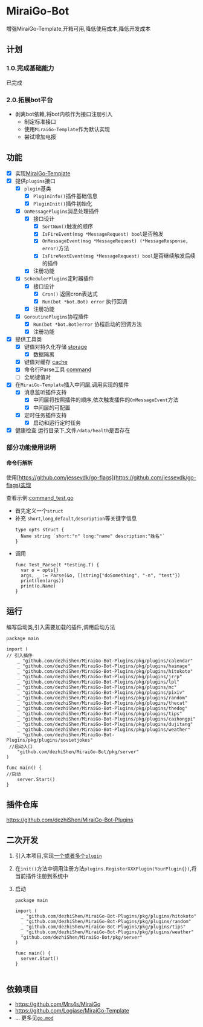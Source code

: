 # MiraiGo-Bot
增强MiraiGo-Template,开箱可用,降低使用成本,降低开发成本


## 计划
### 1.0.完成基础能力
已完成
### 2.0.拓展bot平台
* 剥离bot依赖,将bot内核作为接口注册引入
  * 制定标准接口
  * 使用`MiraiGo-Template`作为默认实现
  * 尝试增加电报
## 功能
* [x] 实现[MiraiGo-Template](https://github.com/Logiase/MiraiGo-Template)
* [x] 提供`plugins`接口
  * [x] `plugin`基类
    * [x] `PluginInfo()`插件基础信息
    * [x] `PluginInit()`插件初始化
  * [x] `OnMessagePlugins`消息处理插件
    * [x] 接口设计
      * [x] `SortNum()`触发的顺序
      * [x] `IsFireEvent(msg *MessageRequest) bool`是否触发
      * [x] `OnMessageEvent(msg *MessageRequest) (*MessageResponse, error)`方法
      * [x] `IsFireNextEvent(msg *MessageRequest) bool`是否继续触发后续的插件
    * [x] 注册功能
  * [x] `SchedulerPlugins`定时器插件
    * [x] 接口设计
      * [x] `Cron()` 返回cron表达式
      * [x] `Run(bot *bot.Bot) error` 执行回调
    * [x] 注册功能
  * [X] `GoroutinePlugins`协程插件
    * [X] `Run(bot *bot.Bot)error` 协程启动的回调方法
    * [X] 注册功能
* [x] 提供工具类
  * [x] 键值对持久化存储 [storage](./pkg/storage)
    * [x] 数据隔离
  * [x] 键值对缓存 [cache](./pkg/cache)
  * [x] 命令行Parse工具 [command](./pkg/command)
  * [ ] 全局键值对
* [x] 在`MiraiGo-Template`插入中间层,调用实现的插件
  * [x] 消息监听插件支持
    * [x] 中间层将按照插件的顺序,依次触发插件的`OnMessageEvent`方法
    * [x] 中间层的可配置
  * [x] 定时任务插件支持
    * [x] 启动和运行定时任务 
* [x] 健康检查 运行目录下,文件`/data/health`是否存在

### 部分功能使用说明
#### 命令行解析
使用[https://github.com/jessevdk/go-flags](https://github.com/jessevdk/go-flags)实现

查看示例:[command_test.go](./pkg/command/command_test.go)

* 首先定义一个`struct`
* 补充 `short`,`long`,`default`,`description`等关键字信息
  ```
  type opts struct {
    Name string `short:"n" long:"name" description:"姓名"`
  }
  ```
* 调用
  ```
  func Test_Parse(t *testing.T) {
    var o = opts{}
    args, _ := Parse(&o, []string{"doSomething", "-n", "test"})
    print(len(args))
    print(o.Name)
  }
  ```

## 运行

编写启动类,引入需要加载的插件,调用启动方法

```
package main

import (
// 引入插件
	_ "github.com/dezhiShen/MiraiGo-Bot-Plugins/pkg/plugins/calendar"
	_ "github.com/dezhiShen/MiraiGo-Bot-Plugins/pkg/plugins/haimage"
	_ "github.com/dezhiShen/MiraiGo-Bot-Plugins/pkg/plugins/hitokoto"
	_ "github.com/dezhiShen/MiraiGo-Bot-Plugins/pkg/plugins/jrrp"
	_ "github.com/dezhiShen/MiraiGo-Bot-Plugins/pkg/plugins/lpl"
	_ "github.com/dezhiShen/MiraiGo-Bot-Plugins/pkg/plugins/mc"
	_ "github.com/dezhiShen/MiraiGo-Bot-Plugins/pkg/plugins/pixiv"
	_ "github.com/dezhiShen/MiraiGo-Bot-Plugins/pkg/plugins/random"
	_ "github.com/dezhiShen/MiraiGo-Bot-Plugins/pkg/plugins/thecat"
	_ "github.com/dezhiShen/MiraiGo-Bot-Plugins/pkg/plugins/thedog"
	_ "github.com/dezhiShen/MiraiGo-Bot-Plugins/pkg/plugins/tips"
	_ "github.com/dezhiShen/MiraiGo-Bot-Plugins/pkg/plugins/caihongpi"
	_ "github.com/dezhiShen/MiraiGo-Bot-Plugins/pkg/plugins/dujitang"
	_ "github.com/dezhiShen/MiraiGo-Bot-Plugins/pkg/plugins/weather"
	_ "github.com/dezhiShen/MiraiGo-Bot-Plugins/pkg/plugins/sovietjokes"
 //启动入口
	"github.com/dezhiShen/MiraiGo-Bot/pkg/server"
)

func main() {
//启动
	server.Start()
}
```
## 插件仓库
https://github.com/dezhiShen/MiraiGo-Bot-Plugins

## 二次开发

1. 引入本项目,实现[一个或者多个`plugin`](./pkg/plugins/plugin.go)
2. 在`init()`方法中调用注册方法`plugins.RegisterXXXPlugin(YourPlugin{})`,将当前插件注册到系统中
3. 启动

    ```
    package main

    import (
      _ "github.com/dezhiShen/MiraiGo-Bot-Plugins/pkg/plugins/hitokoto"
      _ "github.com/dezhiShen/MiraiGo-Bot-Plugins/pkg/plugins/random"
      _ "github.com/dezhiShen/MiraiGo-Bot-Plugins/pkg/plugins/tips"
      _ "github.com/dezhiShen/MiraiGo-Bot-Plugins/pkg/plugins/weather"
      "github.com/dezhiShen/MiraiGo-Bot/pkg/server"
    )

    func main() {
      server.Start()
    }


    ```

## 依赖项目
* https://github.com/Mrs4s/MiraiGo
* https://github.com/Logiase/MiraiGo-Template
* ... 更多见[`go.mod`](go.mod)
